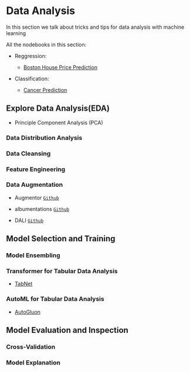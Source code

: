 # Data Analysis

In this section we talk about tricks and tips for data analysis with machine learning

All the nodebooks in this section:

* Reggression:

  * [Boston House Price Prediction]()

* Classification:

  * [Cancer Prediction]()

## Explore Data Analysis(EDA)

* Principle Component Analysis (PCA)

### Data Distribution Analysis

### Data Cleansing

### Feature Engineering

### Data Augmentation

- Augmentor [`Github`](https://github.com/mdbloice/Augmentor?utm_source=mybridge&utm_medium=blog&utm_campaign=read_more)

- albumentations [`Github`](https://github.com/albumentations-team/albumentations)

- DALI [`Github`](https://github.com/NVIDIA/DALI)

## Model Selection and Training

### Model Ensembling

### Transformer for Tabular Data Analysis

* [TabNet](https://github.com/google-research/google-research/tree/master/tabnet)

### AutoML for Tabular Data Analysis

* [AutoGluon](https://github.com/awslabs/autogluon)



## Model Evaluation and Inspection


### Cross-Validation

### Model Explanation


